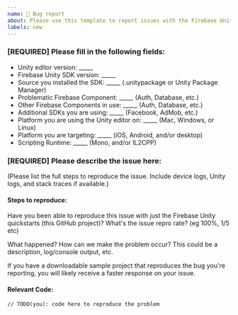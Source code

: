 ```yaml
---
name: 🐞 Bug report
about: Please use this template to report issues with the Firebase Unity SDK.
labels: new
---
```


<!-- DO NOT DELETE
validate_template=true
template_path=.github/ISSUE_TEMPLATE/issue.md
-->

### [REQUIRED] Please fill in the following fields:

  * Unity editor version: _____
  * Firebase Unity SDK version: _____
  * Source you installed the SDK: _____ (.unitypackage or Unity Package Manager)
  * Problematic Firebase Component: _____ (Auth, Database, etc.)
  * Other Firebase Components in use: _____ (Auth, Database, etc.)
  * Additional SDKs you are using: _____ (Facebook, AdMob, etc.)
  * Platform you are using the Unity editor on: _____ (Mac, Windows, or Linux)
  * Platform you are targeting: _____ (iOS, Android, and/or desktop)
  * Scripting Runtime: _____ (Mono, and/or IL2CPP)

### [REQUIRED] Please describe the issue here:

(Please list the full steps to reproduce the issue. Include device logs, Unity logs, and stack traces if available.)

#### Steps to reproduce:

Have you been able to reproduce this issue with just the Firebase Unity quickstarts (this GitHub project)?
What's the issue repro rate? (eg 100%, 1/5 etc)

What happened? How can we make the problem occur?
This could be a description, log/console output, etc.

If you have a downloadable sample project that reproduces the bug you're reporting, you will
likely receive a faster response on your issue.

#### Relevant Code:

```
// TODO(you): code here to reproduce the problem
```
